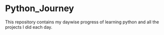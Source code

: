 # Python_Journey
This repository contains my daywise progress of learning python and all the projects I did each day.
